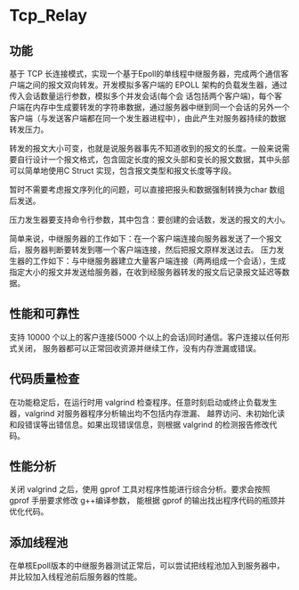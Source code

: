 # Tcp_Relay

## 功能

基于 TCP 长连接模式，实现一个基于Epoll的单线程中继服务器，完成两个通信客户端之间的报文双向转发。开发模拟多客户端的 EPOLL 架构的负载发生器，通过传入会话数量运行参数，模拟多个并发会话(每个会 话包括两个客户端)，每个客户端在内存中生成要转发的字符串数据，通过服务器中继到同一个会话的另外一个客户端（与发送客户端都在同一个发生器进程中），由此产生对服务器持续的数据转发压力。

转发的报文大小可变，也就是说服务器事先不知道收到的报文的长度。一般来说需要自行设计一个报文格式，包含固定长度的报文头部和变长的报文数据，其中头部可以简单地使用C Struct 实现，包含报文类型和报文长度等字段。

暂时不需要考虑报文序列化的问题，可以直接把报头和数据强制转换为char 数组后发送。

压力发生器要支持命令行参数，其中包含：要创建的会话数，发送的报文的大小。

简单来说，中继服务器的工作如下：在一个客户端连接向服务器发送了一个报文后，服务器判断要转发到哪一个客户端连接，然后把报文原样发送过去。
压力发生器的工作如下：与中继服务器建立大量客户端连接（两两组成一个会话），生成指定大小的报文并发送给服务器，在收到经服务器转发的报文后记录报文延迟等数据。

## 性能和可靠性

支持 10000 个以上的客户连接(5000 个以上的会话)同时通信。客户连接以任何形式关闭， 服务器都可以正常回收资源并继续工作，没有内存泄漏或错误。

## 代码质量检查

在功能稳定后，在运行时用 valgrind 检查程序。任意时刻启动或终止负载发生器，valgrind 对服务器程序分析输出均不包括内存泄漏、 越界访问、未初始化读和段错误等出错信息。如果出现错误信息，则根据 valgrind 的检测报告修改代码。

## 性能分析

关闭 valgrind 之后，使用 gprof 工具对程序性能进行综合分析。要求会按照 gprof 手册要求修改 g++编译参数， 能根据 gprof 的输出找出程序代码的瓶颈并优化代码。

## 添加线程池

在单核Epoll版本的中继服务器测试正常后，可以尝试把线程池加入到服务器中，并比较加入线程池前后服务器的性能。
